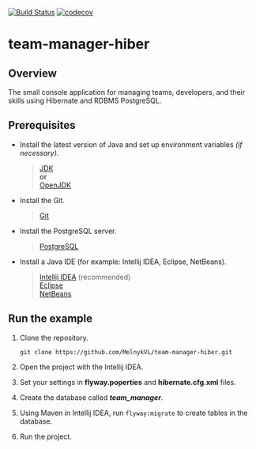 [![Build Status](https://travis-ci.com/MelnykVL/team-manager-hiber.svg?branch=master)](https://travis-ci.com/MelnykVL/team-manager-hiber)
[![codecov](https://codecov.io/gh/MelnykVL/team-manager-hiber/branch/master/graph/badge.svg?token=5RG53C1C1H)](https://codecov.io/gh/MelnykVL/team-manager-hiber)
# team-manager-hiber

## Overview

The small console application for managing teams, developers, and their skills using Hibernate and RDBMS PostgreSQL.

## Prerequisites

- Install the latest version of Java and set up environment variables *(if necessary)*.

  > [JDK](https://www.oracle.com/java/technologies/javase-downloads.html)<br>
  > **or**<br>
  > [OpenJDK](https://openjdk.java.net/install/)

- Install the Git.

  > [Git](https://git-scm.com/downloads)

- Install the PostgreSQL server.

  > [PostgreSQL](https://www.postgresql.org/download/)

- Install a Java IDE (for example: Intellij IDEA, Eclipse, NetBeans).

  > [Intellij IDEA](https://www.jetbrains.com/idea/download/#section=windows) (recommended)<br>
  > [Eclipse](https://www.eclipse.org/downloads/)<br>
  > [NetBeans](https://netbeans.apache.org/download/)

## Run the example

1. Clone the repository.<br>

    `git clone https://github.com/MelnykVL/team-manager-hiber.git`

2. Open the project with the Intellij IDEA.
3. Set your settings in **flyway.poperties** and **hibernate.cfg.xml** files.
4. Create the database called ***team_manager***.
5. Using Maven in Intellij IDEA, run `flyway:migrate` to create tables in the database.
6. Run the project.
